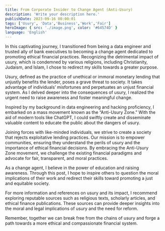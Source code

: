 ```yaml
---
title: From Corporate Insider to Change Agent (Anti-Usury)
description: 'Write your description here.'
publishDate: 2023-09-16 00:00:01
tags: ['Usury', 'Data','Business','Work','Fair']
heroImage: { src: './image.png', color: '#64574D' }
language: 'English'
---
```


In this captivating journey, I transitioned from being a data engineer and trusted ally of bank executives to becoming a change agent dedicated to promoting ethical financial practices. Recognizing the detrimental impact of usury, which is condemned by various religions, including Christianity, Judaism, and Islam, I chose to redirect my skills towards a greater purpose.

Usury, defined as the practice of unethical or immoral monetary lending that unjustly benefits the lender, poses a grave threat to society. It takes advantage of individuals’ misfortunes and perpetuates an unjust financial system. As I delved deeper into the consequences of usury, I realized the urgent need to raise awareness and foster meaningful change.

Inspired by my background in data engineering and hacking proficiency, I embarked on a mass movement known as the “Anti-Usury Zone.” With the aid of modern tools like ChatGPT, I could swiftly create and disseminate valuable content to educate the public about the dangers of usury.

Joining forces with like-minded individuals, we strive to create a society that rejects exploitative lending practices. Our mission is to empower communities, ensuring they understand the perils of usury and the importance of ethical financial decisions. By embracing the Anti-Usury Zone movement, we challenge the existing financial paradigms and advocate for fair, transparent, and moral practices.

As a change agent, I believe in the power of education and raising awareness. Through this post, I hope to inspire others to question the moral implications of their work and redirect their skills toward promoting a just and equitable society.

For more information and references on usury and its impact, I recommend exploring reputable sources such as religious texts, scholarly articles, and ethical finance publications. These sources can provide deeper insights into the moral and legal implications of usury and the need for reform.

Remember, together we can break free from the chains of usury and forge a path towards a more ethical and compassionate financial system.
